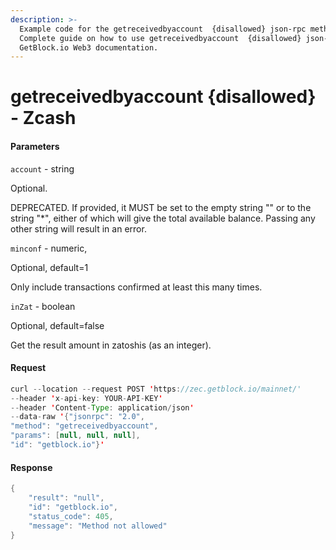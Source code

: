 ```yaml
---
description: >-
  Example code for the getreceivedbyaccount  {disallowed} json-rpc method.
  Сomplete guide on how to use getreceivedbyaccount  {disallowed} json-rpc in
  GetBlock.io Web3 documentation.
---
```


# getreceivedbyaccount {disallowed} - Zcash

#### Parameters

`account` - string

Optional.

DEPRECATED. If provided, it MUST be set to the empty string "" or to the string "\*", either of which will give the total available balance. Passing any other string will result in an error.

`minconf` - numeric,

Optional, default=1

Only include transactions confirmed at least this many times.

`inZat` - boolean

Optional, default=false

Get the result amount in zatoshis (as an integer).

#### Request

```java
curl --location --request POST 'https://zec.getblock.io/mainnet/' 
--header 'x-api-key: YOUR-API-KEY' 
--header 'Content-Type: application/json' 
--data-raw '{"jsonrpc": "2.0",
"method": "getreceivedbyaccount",
"params": [null, null, null],
"id": "getblock.io"}'
```

#### Response

```java
{
    "result": "null",
    "id": "getblock.io",
    "status_code": 405,
    "message": "Method not allowed"
}
```
